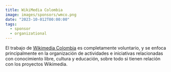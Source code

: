 ```yaml
---
title: WikiMedia Colombia
image: images/sponsors/wmco.png
date: "2023-10-012T00:00:00"
tags:
  - sponsor
  - organizational
---
```


El trabajo de [Wikimedia Colombia](https://wikimediacolombia.org/) es completamente voluntario, y se enfoca principalmente en la organización de actividades e iniciativas relacionadas con conocimiento libre, cultura y educación, sobre todo si tienen relación con los proyectos Wikimedia.